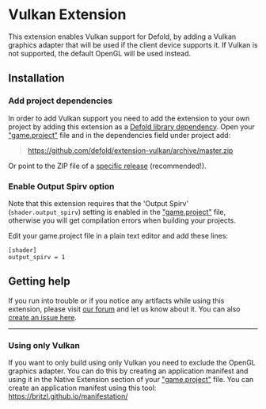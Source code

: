 # Vulkan Extension

This extension enables Vulkan support for Defold, by adding a Vulkan graphics adapter that will be used if the client device supports it. If Vulkan is not supported, the default OpenGL will be used instead.


## Installation

### Add project dependencies

In order to add Vulkan support you need to add the extension to your own project by adding this extension as a [Defold library dependency](http://www.defold.com/manuals/libraries/). Open your ["game.project"](defold://open?path=/game.project) file and in the dependencies field under project add:

> https://github.com/defold/extension-vulkan/archive/master.zip

Or point to the ZIP file of a [specific release](https://github.com/defold/extension-vulkan/releases) (recommended!).


### Enable Output Spirv option 

Note that this extension requires that the 'Output Spirv' (`shader.output_spirv`) setting is enabled in the ["game.project"](defold://open?path=/game.project) file, otherwise you will get compilation errors when building your projects.

Edit your game.project file in a plain text editor and add these lines:

```
[shader]
output_spirv = 1
```


## Getting help

If you run into trouble or if you notice any artifacts while using this extension, please visit [our forum](https://forum.defold.com) and let us know about it. You can also [create an issue here](https://github.com/defold/extension-vulkan/issues/new/choose).

---

### Using only Vulkan

If you want to only build using only Vulkan you need to exclude the OpenGL graphics adapter. You can do this by creating an application manifest and using it in the Native Extension section of your ["game.project"](defold://open?path=/game.project) file. You can create an application manifest using this tool: https://britzl.github.io/manifestation/
